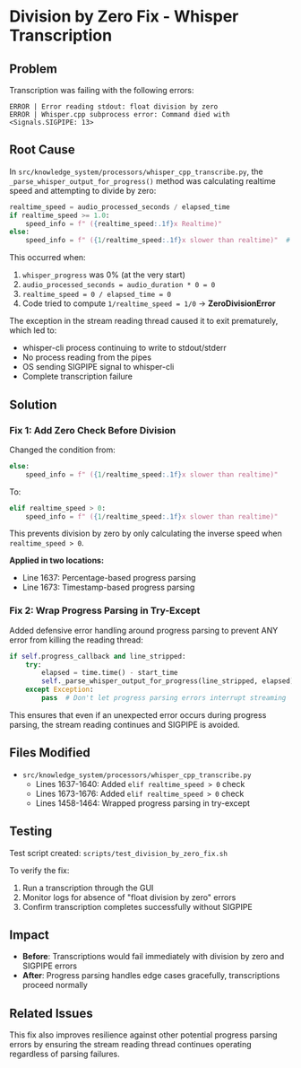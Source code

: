 # Division by Zero Fix - Whisper Transcription

## Problem

Transcription was failing with the following errors:
```
ERROR | Error reading stdout: float division by zero
ERROR | Whisper.cpp subprocess error: Command died with <Signals.SIGPIPE: 13>
```

## Root Cause

In `src/knowledge_system/processors/whisper_cpp_transcribe.py`, the `_parse_whisper_output_for_progress()` method was calculating realtime speed and attempting to divide by zero:

```python
realtime_speed = audio_processed_seconds / elapsed_time
if realtime_speed >= 1.0:
    speed_info = f" ({realtime_speed:.1f}x Realtime)"
else:
    speed_info = f" ({1/realtime_speed:.1f}x slower than realtime)"  # ❌ Division by zero!
```

This occurred when:
1. `whisper_progress` was 0% (at the very start)
2. `audio_processed_seconds = audio_duration * 0 = 0`
3. `realtime_speed = 0 / elapsed_time = 0`
4. Code tried to compute `1/realtime_speed = 1/0` → **ZeroDivisionError**

The exception in the stream reading thread caused it to exit prematurely, which led to:
- whisper-cli process continuing to write to stdout/stderr
- No process reading from the pipes
- OS sending SIGPIPE signal to whisper-cli
- Complete transcription failure

## Solution

### Fix 1: Add Zero Check Before Division

Changed the condition from:
```python
else:
    speed_info = f" ({1/realtime_speed:.1f}x slower than realtime)"
```

To:
```python
elif realtime_speed > 0:
    speed_info = f" ({1/realtime_speed:.1f}x slower than realtime)"
```

This prevents division by zero by only calculating the inverse speed when `realtime_speed > 0`.

**Applied in two locations:**
- Line 1637: Percentage-based progress parsing
- Line 1673: Timestamp-based progress parsing

### Fix 2: Wrap Progress Parsing in Try-Except

Added defensive error handling around progress parsing to prevent ANY error from killing the reading thread:

```python
if self.progress_callback and line_stripped:
    try:
        elapsed = time.time() - start_time
        self._parse_whisper_output_for_progress(line_stripped, elapsed)
    except Exception:
        pass  # Don't let progress parsing errors interrupt streaming
```

This ensures that even if an unexpected error occurs during progress parsing, the stream reading continues and SIGPIPE is avoided.

## Files Modified

- `src/knowledge_system/processors/whisper_cpp_transcribe.py`
  - Lines 1637-1640: Added `elif realtime_speed > 0` check
  - Lines 1673-1676: Added `elif realtime_speed > 0` check  
  - Lines 1458-1464: Wrapped progress parsing in try-except

## Testing

Test script created: `scripts/test_division_by_zero_fix.sh`

To verify the fix:
1. Run a transcription through the GUI
2. Monitor logs for absence of "float division by zero" errors
3. Confirm transcription completes successfully without SIGPIPE

## Impact

- **Before**: Transcriptions would fail immediately with division by zero and SIGPIPE errors
- **After**: Progress parsing handles edge cases gracefully, transcriptions proceed normally

## Related Issues

This fix also improves resilience against other potential progress parsing errors by ensuring the stream reading thread continues operating regardless of parsing failures.

